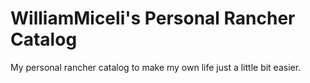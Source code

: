 # WilliamMiceli's Personal Rancher Catalog

My personal rancher catalog to make my own life just a little bit easier.